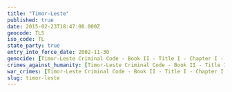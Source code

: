 ```yaml
---
title: "Timor-Leste"
published: true
date: 2015-02-23T18:47:00.000Z
geocode: TLS
iso_code: TL
state_party: true
entry_into_force_date: 2002-11-30
genocide: [Timor-Leste Criminal Code - Book II - Title I - Chapter I - Article 123](https://iccdb.hrlc.net/data/doc/387/keyword/46/)
crimes_against_humanity: [Timor-Leste Criminal Code - Book II - Title I - Chapter I - Article 124](https://iccdb.hrlc.net/data/doc/387/keyword/13/)
war_crimes: [Timor-Leste Criminal Code - Book II - Title I - Chapter I - Article 125-130](https://iccdb.hrlc.net/data/doc/387/keyword/145/)
slug: timor-leste
---
```

